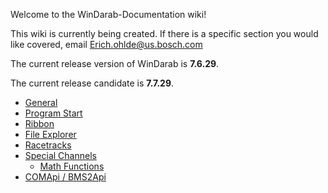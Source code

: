 Welcome to the WinDarab-Documentation wiki!

This wiki is currently being created. If there is a specific section you would like covered, email [Erich.ohlde@us.bosch.com](erich.ohlde@us.bosch.com)

The current release version of WinDarab is **7.6.29**.

The current release candidate is **7.7.29**.

- [General](General)
- [Program Start](Program-Start)
- [Ribbon](Ribbon)
- [File Explorer](File%20Explorer)
- [Racetracks](Racetracks)
- [Special Channels](Special%20Channels)
  - [Math Functions](Math%20Functions)
- [COMApi / BMS2Api](COM%20Api)
